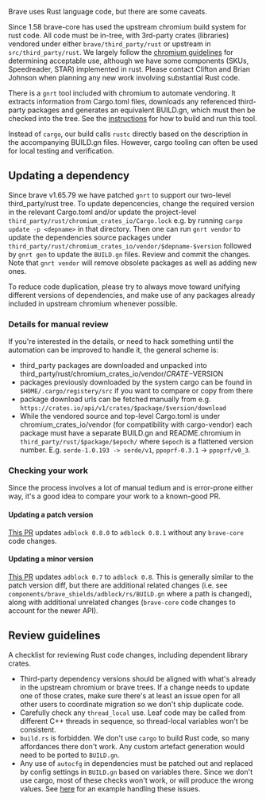 Brave uses Rust language code, but there are some caveats.

Since 1.58 brave-core has used the upstream chromium build system for rust code. All code must be in-tree, with 3rd-party crates (libraries) vendored under either `brave/third_party/rust` or upstream in `src/third_party/rust`.
We largely follow the [chromium guidelines](https://chromium.googlesource.com/chromium/src/+/refs/heads/main/docs/adding_to_third_party.md#Rust) for determining acceptable use, although we have some components (SKUs, Speedreader, STAR) implemented in rust. Please contact Clifton and Brian Johnson when planning any new work involving substantial Rust code.

There is a `gnrt` tool included with chromium to automate vendoring. It extracts information from Cargo.toml files, downloads any referenced third-party packages and generates an equivalent BUILD.gn, which must then be checked into the tree. See the [instructions](https://chromium.googlesource.com/chromium/src/tools/+/refs/heads/main/crates/README.md) for how to build and run this tool.

Instead of `cargo`, our build calls `rustc` directly based on the description in the accompanying BUILD.gn files. However, cargo tooling can often be used for local testing and verification.

## Updating a dependency

Since brave v1.65.79 we have patched `gnrt` to support our two-level third_party/rust tree. To update depencencies, change the required version in the relevant Cargo.toml and/or update the project-level `third_party/rust/chromium_crates_io/Cargo.lock` e.g. by running `cargo update -p <depname>` in that directory.
Then one can run `gnrt vendor` to update the dependencies source packages under `third_party/rust/chromium_crates_io/vendor/$depname-$version` followed by `gnrt gen` to update the `BUILD.gn` files. Review and commit the changes. Note that `gnrt vendor` will remove obsolete packages as well as adding new ones.

To reduce code duplication, please try to always move toward unifying different versions of dependencies, and make use of any packages already included in upstream chromium whenever possible.

### Details for manual review

If you're interested in the details, or need to hack something until the automation can be improved to handle it, the general scheme is:

- third_party packages are downloaded and unpacked into third_party/rust/chromium_crates_io/vendor/$CRATE-$VERSION
- packages previously downloaded by the system cargo can be found in `$HOME/.cargo/registery/src` if you want to compare or copy from there
- package download urls can be fetched manually from e.g. `https://crates.io/api/v1/crates/$package/$version/download`
- While the vendored source and top-level Cargo.toml is under chromium_crates_io/vendor (for compatibility with cargo-vendor) each package must have a separate BUILD.gn and README.chromium in `third_party/rust/$package/$epoch/` where `$epoch` is a flattened version number. E.g. `serde-1.0.193 -> serde/v1`, `ppoprf-0.3.1` -> `ppoprf/v0_3`.

### Checking your work

Since the process involves a lot of manual tedium and is error-prone either way, it's a good idea to compare your work to a known-good PR.

#### Updating a patch version
[This PR](https://github.com/brave/brave-core/pull/20113/files) updates `adblock 0.8.0` to `adblock 0.8.1` without any `brave-core` code changes.

#### Updating a minor version
[This PR](https://github.com/brave/brave-core/pull/19648/files) updates `adblock 0.7` to `adblock 0.8`. This is generally similar to the patch version diff, but there are additional related changes (i.e. see `components/brave_shields/adblock/rs/BUILD.gn` where a path is changed), along with additional unrelated changes (`brave-core` code changes to account for the newer API).

## Review guidelines

A checklist for reviewing Rust code changes, including dependent library crates.

* Third-party dependency versions should be aligned with what's already in the upstream chromium or brave trees. If a change needs to update one of those crates, make sure there's at least an issue open for all other users to coordinate migration so we don't ship duplicate code.
* Carefully check any `thread_local` use. Leaf code may be called from different C++ threads in sequence, so thread-local variables won't be consistent.
* `build.rs` is forbidden. We don't use `cargo` to build Rust code, so many affordances there don't work. Any custom artefact generation would need to be ported to `BUILD.gn`.
* Any use of `autocfg` in dependencies must be patched out and replaced by config settings in `BUILD.gn` based on variables there. Since we don't use cargo, most of these checks won't work, or will produce the wrong values. See [here](https://github.com/brave/brave-core/commit/29fc07ef291593b5c4b9b2587ca184ab3d890650) for an example handling these issues.